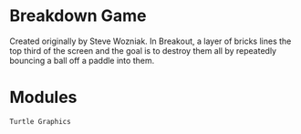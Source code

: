 # Breakdown Game

Created originally by Steve Wozniak. In Breakout, a layer of bricks lines the top third of the screen and the goal is to destroy them all by repeatedly bouncing a ball off a paddle into them.

# Modules

````
Turtle Graphics
